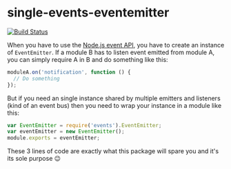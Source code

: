 # single-events-eventemitter
[![Build Status](https://travis-ci.org/ncuillery/single-events-eventemitter.png)](https://travis-ci.org/ncuillery/single-events-eventemitter)

When you have to use the [Node.js event API](https://nodejs.org/api/events.html), you have to
create an instance of `EventEmitter`. If a module B has to listen event emitted from module A, you
can simply require A in B and do something like this:
```javascript
moduleA.on('notification', function () {
  // Do something
});
```

But if you need an single instance shared by multiple emitters and listeners (kind of an event bus)
then you need to wrap your instance in a module like this:
```javascript
var EventEmitter = require('events').EventEmitter;
var eventEmitter = new EventEmitter();
module.exports = eventEmitter;
```

These 3 lines of code are exactly what this package will spare you and it's its sole purpose :wink:

